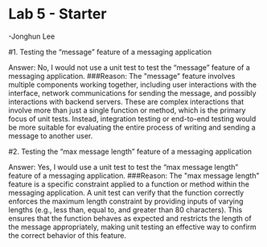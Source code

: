# Lab 5 - Starter

-Jonghun Lee

#1. Testing the “message” feature of a messaging application

Answer: No, I would not use a unit test to test the “message” feature of a messaging application.
###Reason: The "message" feature involves multiple components working together, including user interactions with the interface, network communications for sending the message, and possibly interactions with backend servers. These are complex interactions that involve more than just a single function or method, which is the primary focus of unit tests. Instead, integration testing or end-to-end testing would be more suitable for evaluating the entire process of writing and sending a message to another user.

#2. Testing the “max message length” feature of a messaging application

Answer: Yes, I would use a unit test to test the “max message length” feature of a messaging application.
###Reason: The "max message length" feature is a specific constraint applied to a function or method within the messaging application. A unit test can verify that the function correctly enforces the maximum length constraint by providing inputs of varying lengths (e.g., less than, equal to, and greater than 80 characters). This ensures that the function behaves as expected and restricts the length of the message appropriately, making unit testing an effective way to confirm the correct behavior of this feature.